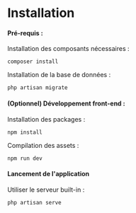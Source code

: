# Installation

#### Pré-requis :

Installation des composants nécessaires :

`composer install`

Installation de la base de données :

`php artisan migrate`


#### (Optionnel) Développement front-end :

Installation des packages :

`npm install`

Compilation des assets :

`npm run dev`

#### Lancement de l'application

Utiliser le serveur built-in :

`php artisan serve`